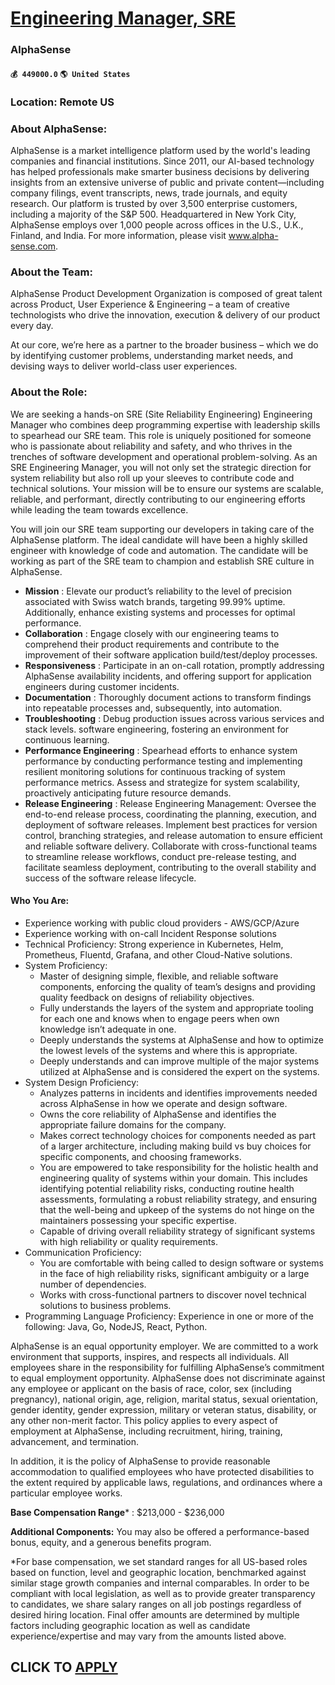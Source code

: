 # [Engineering Manager, SRE](https://www.remotewlb.com/apply/engineering-manager-sre-71246)  
### AlphaSense  
#### `💰 449000.0` `🌎 United States`  

### Location: Remote US

### About AlphaSense:

AlphaSense is a market intelligence platform used by the world's leading companies and financial institutions. Since 2011, our AI-based technology has helped professionals make smarter business decisions by delivering insights from an extensive universe of public and private content—including company filings, event transcripts, news, trade journals, and equity research. Our platform is trusted by over 3,500 enterprise customers, including a majority of the S&P 500. Headquartered in New York City, AlphaSense employs over 1,000 people across offices in the U.S., U.K., Finland, and India. For more information, please visit www.alpha-sense.com.

### About the Team:

AlphaSense Product Development Organization is composed of great talent across Product, User Experience & Engineering – a team of creative technologists who drive the innovation, execution & delivery of our product every day.

At our core, we’re here as a partner to the broader business – which we do by identifying customer problems, understanding market needs, and devising ways to deliver world-class user experiences.

### About the Role:

We are seeking a hands-on SRE (Site Reliability Engineering) Engineering Manager who combines deep programming expertise with leadership skills to spearhead our SRE team. This role is uniquely positioned for someone who is passionate about reliability and safety, and who thrives in the trenches of software development and operational problem-solving. As an SRE Engineering Manager, you will not only set the strategic direction for system reliability but also roll up your sleeves to contribute code and technical solutions. Your mission will be to ensure our systems are scalable, reliable, and performant, directly contributing to our engineering efforts while leading the team towards excellence.

You will join our SRE team supporting our developers in taking care of the AlphaSense platform. The ideal candidate will have been a highly skilled engineer with knowledge of code and automation. The candidate will be working as part of the SRE team to champion and establish SRE culture in AlphaSense.

  *  **Mission** : Elevate our product’s reliability to the level of precision associated with Swiss watch brands, targeting 99.99% uptime. Additionally, enhance existing systems and processes for optimal performance.
  *  **Collaboration** : Engage closely with our engineering teams to comprehend their product requirements and contribute to the improvement of their software application build/test/deploy processes.
  *  **Responsiveness** : Participate in an on-call rotation, promptly addressing AlphaSense availability incidents, and offering support for application engineers during customer incidents.
  *  **Documentation** : Thoroughly document actions to transform findings into repeatable processes and, subsequently, into automation.
  *  **Troubleshooting** : Debug production issues across various services and stack levels. software engineering, fostering an environment for continuous learning.
  *  **Performance Engineering** : Spearhead efforts to enhance system performance by conducting performance testing and implementing resilient monitoring solutions for continuous tracking of system performance metrics. Assess and strategize for system scalability, proactively anticipating future resource demands.
  *  **Release Engineering** : Release Engineering Management: Oversee the end-to-end release process, coordinating the planning, execution, and deployment of software releases. Implement best practices for version control, branching strategies, and release automation to ensure efficient and reliable software delivery. Collaborate with cross-functional teams to streamline release workflows, conduct pre-release testing, and facilitate seamless deployment, contributing to the overall stability and success of the software release lifecycle.

####  **Who You Are:**

  * Experience working with public cloud providers - AWS/GCP/Azure
  * Experience working with on-call Incident Response solutions
  * Technical Proficiency: Strong experience in Kubernetes, Helm, Prometheus, Fluentd, Grafana, and other Cloud-Native solutions.
  * System Proficiency:
    * Master of designing simple, flexible, and reliable software components, enforcing the quality of team’s designs and providing quality feedback on designs of reliability objectives.
    * Fully understands the layers of the system and appropriate tooling for each one and knows when to engage peers when own knowledge isn’t adequate in one.
    * Deeply understands the systems at AlphaSense and how to optimize the lowest levels of the systems and where this is appropriate.
    * Deeply understands and can improve multiple of the major systems utilized at AlphaSense and is considered the expert on the systems.
  * System Design Proficiency:
    * Analyzes patterns in incidents and identifies improvements needed across AlphaSense in how we operate and design software.
    * Owns the core reliability of AlphaSense and identifies the appropriate failure domains for the company.
    * Makes correct technology choices for components needed as part of a larger architecture, including making build vs buy choices for specific components, and choosing frameworks.
    * You are empowered to take responsibility for the holistic health and engineering quality of systems within your domain. This includes identifying potential reliability risks, conducting routine health assessments, formulating a robust reliability strategy, and ensuring that the well-being and upkeep of the systems do not hinge on the maintainers possessing your specific expertise.
    * Capable of driving overall reliability strategy of significant systems with high reliability or quality requirements.
  * Communication Proficiency:
    * You are comfortable with being called to design software or systems in the face of high reliability risks, significant ambiguity or a large number of dependencies.
    * Works with cross-functional partners to discover novel technical solutions to business problems.
  * Programming Language Proficiency: Experience in one or more of the following: Java, Go, NodeJS, React, Python.

AlphaSense is an equal opportunity employer. We are committed to a work environment that supports, inspires, and respects all individuals. All employees share in the responsibility for fulfilling AlphaSense’s commitment to equal employment opportunity. AlphaSense does not discriminate against any employee or applicant on the basis of race, color, sex (including pregnancy), national origin, age, religion, marital status, sexual orientation, gender identity, gender expression, military or veteran status, disability, or any other non-merit factor. This policy applies to every aspect of employment at AlphaSense, including recruitment, hiring, training, advancement, and termination.

In addition, it is the policy of AlphaSense to provide reasonable accommodation to qualified employees who have protected disabilities to the extent required by applicable laws, regulations, and ordinances where a particular employee works.

 **Base Compensation Range*** : $213,000 - $236,000

 **Additional Components:** You may also be offered a performance-based bonus, equity, and a generous benefits program.

*For base compensation, we set standard ranges for all US-based roles based on function, level and geographic location, benchmarked against similar stage growth companies and internal comparables. In order to be compliant with local legislation, as well as to provide greater transparency to candidates, we share salary ranges on all job postings regardless of desired hiring location. Final offer amounts are determined by multiple factors including geographic location as well as candidate experience/expertise and may vary from the amounts listed above.

  
## CLICK TO [APPLY](https://www.remotewlb.com/apply/engineering-manager-sre-71246)

